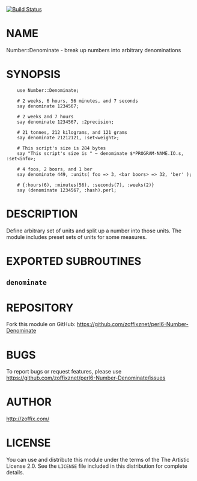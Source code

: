 [![Build Status](https://travis-ci.org/zoffixznet/perl6-Number-Denominate.svg)](https://travis-ci.org/zoffixznet/perl6-Number-Denominate)

# NAME

Number::Denominate - break up numbers into arbitrary denominations

# SYNOPSIS

```perl6
    use Number::Denominate;

    # 2 weeks, 6 hours, 56 minutes, and 7 seconds
    say denominate 1234567;

    # 2 weeks and 7 hours
    say denominate 1234567, :2precision;

    # 21 tonnes, 212 kilograms, and 121 grams
    say denominate 21212121, :set<weight>;

    # This script's size is 284 bytes
    say "This script's size is " ~ denominate $*PROGRAM-NAME.IO.s, :set<info>;

    # 4 foos, 2 boors, and 1 ber
    say denominate 449, :units( foo => 3, <bar boors> => 32, 'ber' );

    # {:hours(6), :minutes(56), :seconds(7), :weeks(2)}
    say (denominate 1234567, :hash).perl;
```

# DESCRIPTION

Define arbitrary set of units and split up a number into those units. The
module includes preset sets of units for some measures.

# EXPORTED SUBROUTINES

## `denominate`

# REPOSITORY

Fork this module on GitHub:
https://github.com/zoffixznet/perl6-Number-Denominate

# BUGS

To report bugs or request features, please use
https://github.com/zoffixznet/perl6-Number-Denominate/issues

# AUTHOR

http://zoffix.com/

# LICENSE

You can use and distribute this module under the terms of the
The Artistic License 2.0. See the `LICENSE` file included in this
distribution for complete details.
